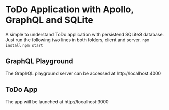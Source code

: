 # ToDo Application with Apollo, GraphQL and SQLite
A simple to understand ToDo application with persistend SQLite3 database.
Just run the following two lines in both folders, client and server.
`npm install`
`npm start`

## GraphQL Playground
The GraphQL playground server can be accessed at http://localhost:4000

## ToDo App
The app will be launched at http://localhost:3000
